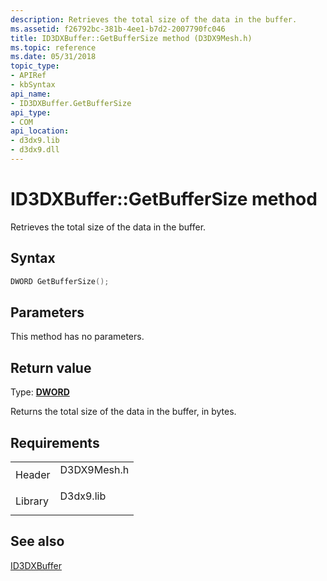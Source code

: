 ```yaml
---
description: Retrieves the total size of the data in the buffer.
ms.assetid: f26792bc-381b-4ee1-b7d2-2007790fc046
title: ID3DXBuffer::GetBufferSize method (D3DX9Mesh.h)
ms.topic: reference
ms.date: 05/31/2018
topic_type: 
- APIRef
- kbSyntax
api_name: 
- ID3DXBuffer.GetBufferSize
api_type: 
- COM
api_location: 
- d3dx9.lib
- d3dx9.dll
---
```


# ID3DXBuffer::GetBufferSize method

Retrieves the total size of the data in the buffer.

## Syntax


```C++
DWORD GetBufferSize();
```



## Parameters

This method has no parameters.

## Return value

Type: **[**DWORD**](../winprog/windows-data-types.md)**

Returns the total size of the data in the buffer, in bytes.

## Requirements



|                    |                                                                                        |
|--------------------|----------------------------------------------------------------------------------------|
| Header<br/>  | <dl> <dt>D3DX9Mesh.h</dt> </dl> |
| Library<br/> | <dl> <dt>D3dx9.lib</dt> </dl>   |



## See also

<dl> <dt>

[ID3DXBuffer](id3dxbuffer.md)
</dt> </dl>

 

 
